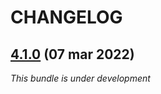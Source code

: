 # CHANGELOG

## [4.1.0](https://github.com/softspring/translation-bundle/releases/tag/4.1.0) (07 mar 2022)

*This bundle is under development*
